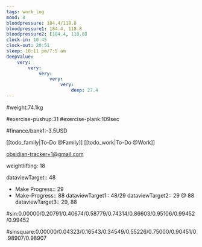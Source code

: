 ```yaml
---
tags: work_log
mood: 8
bloodpressure: 184.4/118.8
bloodpressure1: 184.4, 118.8
bloodpressure2: [184.4, 118.8]
clock-in: 10:45
clock-out: 20:51
sleep: 10:11 pm/7:5 am
deepValue: 
    very: 
        very: 
            very: 
                very: 
                    very: 
                        deep: 27.4
---
```


#weight:74.1kg

#exercise-pushup:31
#exercise-plank:109sec





#finance/bank1:-3.5USD

[[todo_family|To-Do @Family]]
[[todo_work|To-Do @Work]]

obsidian-tracker+1@gmail.com

weightlifting: 18

dataviewTarget:: 48
- Make Progress:: 29
- Make-Progress:: 88
dataviewTarget1:: 48/29
dataviewTarget2:: 29 @ 88
dataviewTarget3:: 29, 88

#sin:0.00000/0.20791/0.40674/0.58779/0.74314/0.86603/0.95106/0.99452/0.99452

#sinsquare:0.00000/0.04323/0.16543/0.34549/0.55226/0.75000/0.90451/0.98907/0.98907

